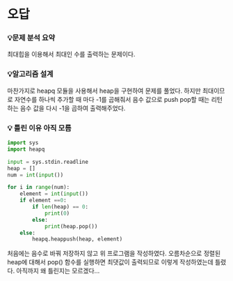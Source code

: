 # 오답

### 💡**문제 분석 요약**
최대힙을 이용해서 최대인 수를 출력하는 문제이다.

### 💡**알고리즘 설계**
마찬가지로 heapq 모듈을 사용해서 heap을 구현하여 문제를 풀었다. 
하지만 최대이므로 자연수를 하나씩 추가할 때 마다 -1를 곱해줘서 음수 값으로 push
pop할 때는 리턴하는 음수 값을 다시 -1을 곱하여 출력해주었다. 

### 💡 틀린 이유 아직 모름
```python
import sys
import heapq

input = sys.stdin.readline
heap = []
num = int(input())

for i in range(num):
    element = int(input())
    if element ==0:
        if len(heap) == 0:
            print(0)
        else:
            print(heap.pop())
    else:
        heapq.heappush(heap, element)
```
처음에는 음수로 바꿔 저장하지 않고 위 프로그램을 작성하였다. 
오름차순으로 정렬된 heap에 대해서 pop() 함수를 실행하면 최댓값이 출력되므로 이렇게 작성하였는데 틀렸다. 
아직까지 왜 틀린지는 모르겠다... 



